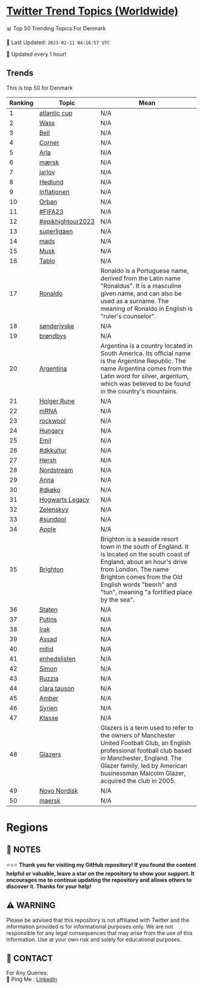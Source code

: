 [Twitter Trend Topics (Worldwide)](https://github.com/ErcinDedeoglu/Twitter-Trend-Topics)
==========


📊 Top 50 Trending Topics For Denmark

📆 Last Updated: `2023-02-11 04:16:57 UTC`

🔧 Updated every 1 hour!


## Trends

This is top 50 for Denmark

| Ranking | Topic | Mean |
| ------- | ------------ | ------------ |
| 1 | [atlantic cup](http://twitter.com/search?q=atlantic+cup) | N/A |
| 2 | [Wass](http://twitter.com/search?q=Wass) | N/A |
| 3 | [Bell](http://twitter.com/search?q=Bell) | N/A |
| 4 | [Corner](http://twitter.com/search?q=Corner) | N/A |
| 5 | [Arla](http://twitter.com/search?q=Arla) | N/A |
| 6 | [mærsk](http://twitter.com/search?q=m%c3%a6rsk) | N/A |
| 7 | [jarlov](http://twitter.com/search?q=jarlov) | N/A |
| 8 | [Hedlund](http://twitter.com/search?q=Hedlund) | N/A |
| 9 | [Inflationen](http://twitter.com/search?q=Inflationen) | N/A |
| 10 | [Orban](http://twitter.com/search?q=Orban) | N/A |
| 11 | [#FIFA23](http://twitter.com/search?q=%23FIFA23) | N/A |
| 12 | [#epikhightour2023](http://twitter.com/search?q=%23epikhightour2023) | N/A |
| 13 | [superligaen](http://twitter.com/search?q=superligaen) | N/A |
| 14 | [mads](http://twitter.com/search?q=mads) | N/A |
| 15 | [Musk](http://twitter.com/search?q=Musk) | N/A |
| 16 | [Tablo](http://twitter.com/search?q=Tablo) | N/A |
| 17 | [Ronaldo](http://twitter.com/search?q=Ronaldo) | Ronaldo is a Portuguese name, derived from the Latin name "Ronaldus". It is a masculine given name, and can also be used as a surname. The meaning of Ronaldo in English is "ruler's counselor". |
| 18 | [sønderjyske](http://twitter.com/search?q=s%c3%b8nderjyske) | N/A |
| 19 | [brøndbys](http://twitter.com/search?q=br%c3%b8ndbys) | N/A |
| 20 | [Argentina](http://twitter.com/search?q=Argentina) | Argentina is a country located in South America. Its official name is the Argentine Republic. The name Argentina comes from the Latin word for silver, argentum, which was believed to be found in the country's mountains. |
| 21 | [Holger Rune](http://twitter.com/search?q=Holger+Rune) | N/A |
| 22 | [mRNA](http://twitter.com/search?q=mRNA) | N/A |
| 23 | [rockwool](http://twitter.com/search?q=rockwool) | N/A |
| 24 | [Hungary](http://twitter.com/search?q=Hungary) | N/A |
| 25 | [Emil](http://twitter.com/search?q=Emil) | N/A |
| 26 | [#dkkultur](http://twitter.com/search?q=%23dkkultur) | N/A |
| 27 | [Hersh](http://twitter.com/search?q=Hersh) | N/A |
| 28 | [Nordstream](http://twitter.com/search?q=Nordstream) | N/A |
| 29 | [Anna](http://twitter.com/search?q=Anna) | N/A |
| 30 | [#dkøko](http://twitter.com/search?q=%23dk%c3%b8ko) | N/A |
| 31 | [Hogwarts Legacy](http://twitter.com/search?q=Hogwarts+Legacy) | N/A |
| 32 | [Zelenskyy](http://twitter.com/search?q=Zelenskyy) | N/A |
| 33 | [#sundpol](http://twitter.com/search?q=%23sundpol) | N/A |
| 34 | [Apple](http://twitter.com/search?q=Apple) | N/A |
| 35 | [Brighton](http://twitter.com/search?q=Brighton) | Brighton is a seaside resort town in the south of England. It is located on the south coast of England, about an hour's drive from London. The name Brighton comes from the Old English words "beorh" and "tun", meaning "a fortified place by the sea". |
| 36 | [Staten](http://twitter.com/search?q=Staten) | N/A |
| 37 | [Putins](http://twitter.com/search?q=Putins) | N/A |
| 38 | [Irak](http://twitter.com/search?q=Irak) | N/A |
| 39 | [Assad](http://twitter.com/search?q=Assad) | N/A |
| 40 | [mitid](http://twitter.com/search?q=mitid) | N/A |
| 41 | [enhedslisten](http://twitter.com/search?q=enhedslisten) | N/A |
| 42 | [Simon](http://twitter.com/search?q=Simon) | N/A |
| 43 | [Ruzzia](http://twitter.com/search?q=Ruzzia) | N/A |
| 44 | [clara tauson](http://twitter.com/search?q=clara+tauson) | N/A |
| 45 | [Amber](http://twitter.com/search?q=Amber) | N/A |
| 46 | [Syrien](http://twitter.com/search?q=Syrien) | N/A |
| 47 | [Klasse](http://twitter.com/search?q=Klasse) | N/A |
| 48 | [Glazers](http://twitter.com/search?q=Glazers) | Glazers is a term used to refer to the owners of Manchester United Football Club, an English professional football club based in Manchester, England. The Glazer family, led by American businessman Malcolm Glazer, acquired the club in 2005. |
| 49 | [Novo Nordisk](http://twitter.com/search?q=Novo+Nordisk) | N/A |
| 50 | [maersk](http://twitter.com/search?q=maersk) | N/A |



# Regions




## 📝 NOTES

⭐⭐⭐ **Thank you for visiting my GitHub repository! If you found the content helpful or valuable, leave a star on the repository to show your support. It encourages me to continue updating the repository and allows others to discover it. Thanks for your help!**


## ⚠️ WARNING

Please be advised that this repository is not affiliated with Twitter and the information provided is for informational purposes only. We are not responsible for any legal consequences that may arise from the use of this information. Use at your own risk and solely for educational purposes.


## 📨 CONTACT

 For Any Queries:  
            🏓 Ping Me : [LinkedIn](https://www.linkedin.com/in/ercindedeoglu/)
